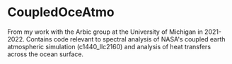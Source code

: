 # CoupledOceAtmo
From my work with the Arbic group at the University of Michigan in 2021-2022. Contains code relevant to spectral analysis of NASA's coupled earth atmospheric simulation (c1440_llc2160) and analysis of heat transfers across the ocean surface.
